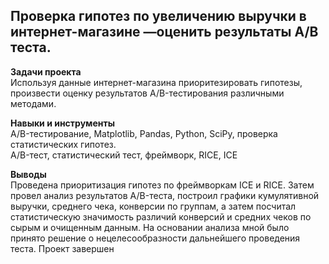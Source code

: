 ## Проверка гипотез по увеличению выручки в интернет-магазине —оценить результаты A/B теста.
**Задачи проекта**   
Используя данные интернет-магазина приоритезировать гипотезы, произвести оценку результатов A/B-тестирования различными методами. 

**Навыки и инструменты**   
A/B-тестирование, Matplotlib, Pandas, Python, SciPy, проверка статистических гипотез.   
A/B-тест, статистический тест, фреймворк, RICE, ICE

**Выводы**   
Проведена приоритизация гипотез по фреймворкам ICE и RICE. Затем провел анализ результатов A/B-теста, построил графики кумулятивной выручки, среднего чека, конверсии по группам, а затем посчитал статистическую значимость различий конверсий и средних чеков по сырым и очищенным данным. На основании анализа мной было принято решение о нецелесообразности дальнейшего проведения теста. Проект завершен
